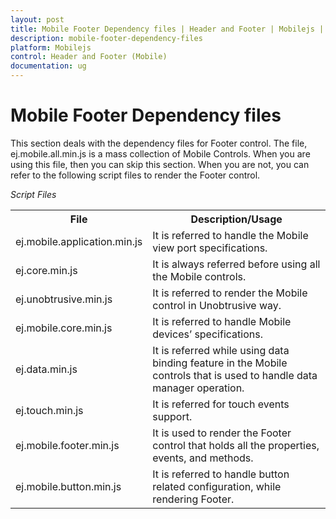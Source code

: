 ```yaml
---
layout: post
title: Mobile Footer Dependency files | Header and Footer | Mobilejs | Syncfusion
description: mobile-footer-dependency-files
platform: Mobilejs
control: Header and Footer (Mobile)
documentation: ug
---
```


# Mobile Footer Dependency files

This section deals with the dependency files for Footer control. The file, ej.mobile.all.min.js is a mass collection of Mobile Controls. When you are using this file, then you can skip this section. When you are not, you can refer to the following script files to render the Footer control.

_Script Files_

<table>
<tr>
<th>
File</th><th>
Description/Usage</th></tr>
<tr>
<td>
ej.mobile.application.min.js</td><td>
It is referred to handle the Mobile view port specifications.</td></tr>
<tr>
<td>
ej.core.min.js</td><td>
It is always referred before using all the Mobile controls.</td></tr>
<tr>
<td>
ej.unobtrusive.min.js</td><td>
It is referred to render the Mobile control in Unobtrusive way.</td></tr>
<tr>
<td>
ej.mobile.core.min.js</td><td>
It is referred to handle Mobile devices’ specifications.</td></tr>
<tr>
<td>
ej.data.min.js</td><td>
It is referred while using data binding feature in the Mobile controls that is used to handle data manager operation.</td></tr>
<tr>
<td>
ej.touch.min.js</td><td>
It is referred for touch events support.</td></tr>
<tr>
<td>
ej.mobile.footer.min.js</td><td>
It is used to render the Footer control that holds all the properties, events, and methods.</td></tr>
<tr>
<td>
ej.mobile.button.min.js</td><td>
It is referred to handle button related configuration, while rendering Footer.</td></tr>
</table>